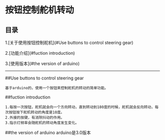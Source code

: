 # 按钮控制舵机转动

## 目录
1.[关于使用按钮控制舵机](#Use buttons to control steering gear)

2.[功能介绍](#fuction introduction)

3.[使用版本](#the version of arduino)

---------------------------------------------------
##Use buttons to control steering gear

    基于arduino的，使用一个按钮来控制舵机的转动的简单功能。
##fuction introduction

    1.每按一次按钮，舵机就会向一个方向转动，直到转动到180度的时候，舵机就会反向转动，每次按钮按下舵机转动的角度是10度。
    2.外接的按键，有消除抖动的作用。
    3.指示灯频率会随舵机的转动角度发生变化。
##the version of arduino
    arduino是3.0版本

